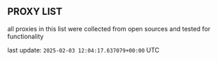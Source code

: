## PROXY LIST

all proxies in this list were collected from open sources and tested for functionality

last update: `2025-02-03 12:04:17.637079+00:00` UTC